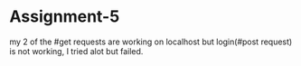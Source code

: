# Assignment-5

my 2 of the #get requests are working on localhost but login(#post request) is not working, I tried alot but failed.
